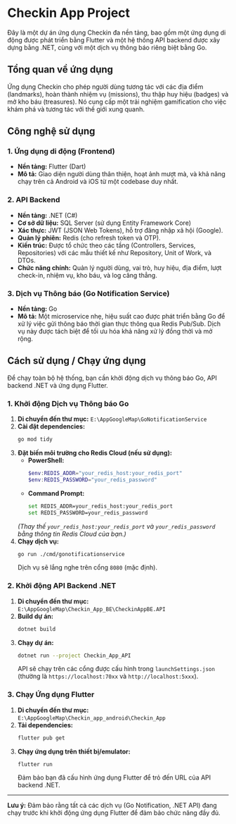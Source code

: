 # Checkin App Project

Đây là một dự án ứng dụng Checkin đa nền tảng, bao gồm một ứng dụng di động được phát triển bằng Flutter và một hệ thống API backend được xây dựng bằng .NET, cùng với một dịch vụ thông báo riêng biệt bằng Go.

## Tổng quan về ứng dụng

Ứng dụng Checkin cho phép người dùng tương tác với các địa điểm (landmarks), hoàn thành nhiệm vụ (missions), thu thập huy hiệu (badges) và mở kho báu (treasures). Nó cung cấp một trải nghiệm gamification cho việc khám phá và tương tác với thế giới xung quanh.

## Công nghệ sử dụng

### 1. Ứng dụng di động (Frontend)

*   **Nền tảng:** Flutter (Dart)
*   **Mô tả:** Giao diện người dùng thân thiện, hoạt ảnh mượt mà, và khả năng chạy trên cả Android và iOS từ một codebase duy nhất.

### 2. API Backend

*   **Nền tảng:** .NET (C#)
*   **Cơ sở dữ liệu:** SQL Server (sử dụng Entity Framework Core)
*   **Xác thực:** JWT (JSON Web Tokens), hỗ trợ đăng nhập xã hội (Google).
*   **Quản lý phiên:** Redis (cho refresh token và OTP).
*   **Kiến trúc:** Được tổ chức theo các tầng (Controllers, Services, Repositories) với các mẫu thiết kế như Repository, Unit of Work, và DTOs.
*   **Chức năng chính:** Quản lý người dùng, vai trò, huy hiệu, địa điểm, lượt check-in, nhiệm vụ, kho báu, và log căng thẳng.

### 3. Dịch vụ Thông báo (Go Notification Service)

*   **Nền tảng:** Go
*   **Mô tả:** Một microservice nhẹ, hiệu suất cao được phát triển bằng Go để xử lý việc gửi thông báo thời gian thực thông qua Redis Pub/Sub. Dịch vụ này được tách biệt để tối ưu hóa khả năng xử lý đồng thời và mở rộng.

## Cách sử dụng / Chạy ứng dụng

Để chạy toàn bộ hệ thống, bạn cần khởi động dịch vụ thông báo Go, API backend .NET và ứng dụng Flutter.

### 1. Khởi động Dịch vụ Thông báo Go

1.  **Di chuyển đến thư mục:** `E:\AppGoogleMap\GoNotificationService`
2.  **Cài đặt dependencies:**
    ```bash
    go mod tidy
    ```
3.  **Đặt biến môi trường cho Redis Cloud (nếu sử dụng):**
    *   **PowerShell:**
        ```powershell
        $env:REDIS_ADDR="your_redis_host:your_redis_port"
        $env:REDIS_PASSWORD="your_redis_password"
        ```
    *   **Command Prompt:**
        ```bash
        set REDIS_ADDR=your_redis_host:your_redis_port
        set REDIS_PASSWORD=your_redis_password
        ```
    *(Thay thế `your_redis_host:your_redis_port` và `your_redis_password` bằng thông tin Redis Cloud của bạn.)*
4.  **Chạy dịch vụ:**
    ```bash
    go run ./cmd/gonotificationservice
    ```
    Dịch vụ sẽ lắng nghe trên cổng `8080` (mặc định).

### 2. Khởi động API Backend .NET

1.  **Di chuyển đến thư mục:** `E:\AppGoogleMap\Checkin_App_BE\CheckinAppBE.API`
2.  **Build dự án:**
    ```bash
    dotnet build
    ```
3.  **Chạy dự án:**
    ```bash
    dotnet run --project Checkin_App_API
    ```
    API sẽ chạy trên các cổng được cấu hình trong `launchSettings.json` (thường là `https://localhost:70xx` và `http://localhost:5xxx`).

### 3. Chạy Ứng dụng Flutter

1.  **Di chuyển đến thư mục:** `E:\AppGoogleMap\Checkin_app_android\Checkin_App`
2.  **Tải dependencies:**
    ```bash
    flutter pub get
    ```
3.  **Chạy ứng dụng trên thiết bị/emulator:**
    ```bash
    flutter run
    ```
    Đảm bảo bạn đã cấu hình ứng dụng Flutter để trỏ đến URL của API backend .NET.

---

**Lưu ý:** Đảm bảo rằng tất cả các dịch vụ (Go Notification, .NET API) đang chạy trước khi khởi động ứng dụng Flutter để đảm bảo chức năng đầy đủ.
